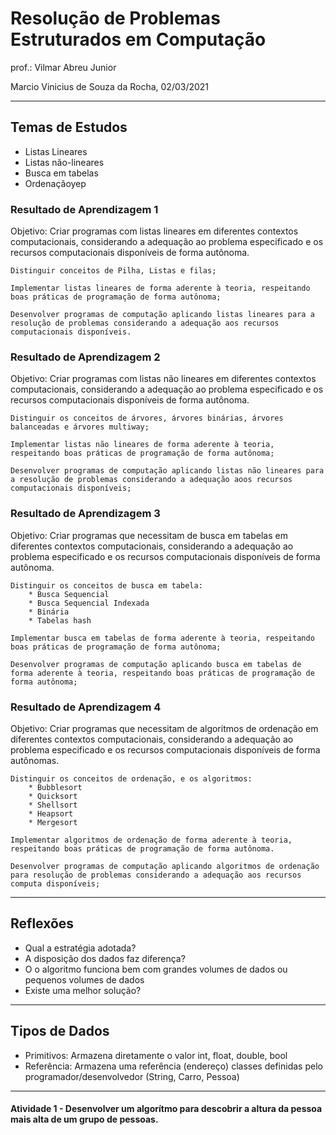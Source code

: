 # Resolução de Problemas Estruturados em Computação

prof.: Vilmar Abreu Junior

Marcio Vinicius de Souza da Rocha, 02/03/2021


---

## Temas de Estudos

* Listas Lineares
* Listas não-lineares
* Busca em tabelas
* Ordenaçãoyep

### Resultado de Aprendizagem 1

Objetivo: Criar programas com listas lineares em diferentes contextos computacionais, considerando a adequação ao problema especificado e os recursos computacionais disponíveis de forma autônoma.

    Distinguir conceitos de Pilha, Listas e filas;
    
    Implementar listas lineares de forma aderente à teoria, respeitando boas práticas de programação de forma autônoma;
    
    Desenvolver programas de computação aplicando listas lineares para a resolução de problemas considerando a adequação aos recursos computacionais disponíveis.
    
### Resultado de Aprendizagem 2

Objetivo: Criar programas com listas não lineares em diferentes contextos computacionais, considerando a adequação ao problema especificado e os recursos computacionais disponíveis de forma autônoma.

    Distinguir os conceitos de árvores, árvores binárias, árvores balanceadas e árvores multiway;
    
    Implementar listas não lineares de forma aderente à teoria, respeitando boas práticas de programação de forma autônoma;
    
    Desenvolver programas de computação aplicando listas não lineares para a resolução de problemas considerando a adequação aoos recursos computacionais disponíveis;
    
### Resultado de Aprendizagem 3

Objetivo: Criar programas que necessitam de busca em tabelas em diferentes contextos computacionais, considerando a adequação ao problema especificado e os recursos computacionais disponíveis de forma autônoma.

    Distinguir os conceitos de busca em tabela:
        * Busca Sequencial
        * Busca Sequencial Indexada
        * Binária
        * Tabelas hash
    
    Implementar busca em tabelas de forma aderente à teoria, respeitando boas práticas de programação de forma autônoma;
    
    Desenvolver programas de computação aplicando busca em tabelas de forma aderente à teoria, respeitando boas práticas de programação de forma autônoma;

### Resultado de Aprendizagem 4

Objetivo: Criar programas que necessitam de algoritmos de ordenação em diferentes contextos computacionais, considerando a adequação ao problema especificado e os recursos computacionais disponíveis de forma autônomas.

    Distinguir os conceitos de ordenação, e os algoritmos:
        * Bubblesort
        * Quicksort
        * Shellsort
        * Heapsort 
        * Mergesort
        
    Implementar algoritmos de ordenação de forma aderente à teoria, respeitando boas práticas de programação de forma autônoma.
    
    Desenvolver programas de computação aplicando algoritmos de ordenação para resolução de problemas considerando a adequação aos recursos computa disponíveis;

---

## Reflexões

* Qual a estratégia adotada?
* A disposição dos dados faz diferença?
* O o algoritmo funciona bem com grandes volumes de dados ou pequenos volumes de dados
* Existe uma melhor solução?

---

## Tipos de Dados

* Primitivos: Armazena diretamente o valor
    int, float, double, bool
* Referência: Armazena uma referência (endereço)
    classes definidas pelo programador/desenvolvedor (String, Carro, Pessoa)

---

#### Atividade 1 - Desenvolver um algorítmo para descobrir a altura da pessoa mais alta de um grupo de pessoas.



